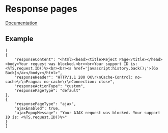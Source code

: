 # Response pages

[Documentation](https://docs.nginx.com/nginx-app-protect/configuration/#blocking-page-customization)

## Example
    [
    {
        "responseContent": "<html><head><title>Reject Page</title></head><body>Your request was blocked.<br><br>Your support ID is: <%TS.request.ID()%><br><br><a href='javascript:history.back();'>[Go Back]</a></body></html>",
        "responseHeader": "HTTP/1.1 200 OK\r\nCache-Control: no-cache\r\nPragma: no-cache\r\nConnection: close",
        "responseActionType": "custom",
        "responsePageType": "default"
    },
    {
        "responsePageType": "ajax",
        "ajaxEnabled": true,
        "ajaxPopupMessage": "Your AJAX request was blocked. Your support ID is: <%TS.request.ID()%>"
    }
    ]
